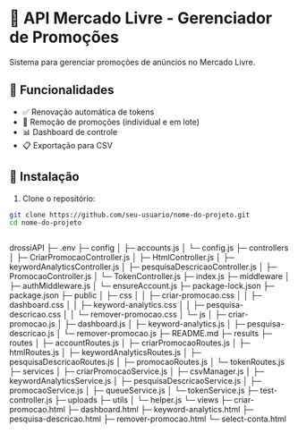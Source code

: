 # 🛒 API Mercado Livre - Gerenciador de Promoções

Sistema para gerenciar promoções de anúncios no Mercado Livre.

## 🚀 Funcionalidades

- ✅ Renovação automática de tokens
- 🎯 Remoção de promoções (individual e em lote)
- 📊 Dashboard de controle
- 📋 Exportação para CSV

## 🔧 Instalação

1. Clone o repositório:
```bash
git clone https://github.com/seu-usuario/nome-do-projeto.git
cd nome-do-projeto
```


```
```
drossiAPI
├─ .env
├─ config
│  ├─ accounts.js
│  └─ config.js
├─ controllers
│  ├─ CriarPromocaoController.js
│  ├─ HtmlController.js
│  ├─ keywordAnalyticsController.js
│  ├─ pesquisaDescricaoController.js
│  ├─ PromocaoController.js
│  └─ TokenController.js
├─ index.js
├─ middleware
│  ├─ authMiddleware.js
│  └─ ensureAccount.js
├─ package-lock.json
├─ package.json
├─ public
│  ├─ css
│  │  ├─ criar-promocao.css
│  │  ├─ dashboard.css
│  │  ├─ keyword-analytics.css
│  │  ├─ pesquisa-descricao.css
│  │  └─ remover-promocao.css
│  └─ js
│     ├─ criar-promocao.js
│     ├─ dashboard.js
│     ├─ keyword-analytics.js
│     ├─ pesquisa-descricao.js
│     └─ remover-promocao.js
├─ README.md
├─ results
├─ routes
│  ├─ accountRoutes.js
│  ├─ criarPromocaoRoutes.js
│  ├─ htmlRoutes.js
│  ├─ keywordAnalyticsRoutes.js
│  ├─ pesquisaDescricaoRoutes.js
│  ├─ promocaoRoutes.js
│  └─ tokenRoutes.js
├─ services
│  ├─ criarPromocaoService.js
│  ├─ csvManager.js
│  ├─ keywordAnalyticsService.js
│  ├─ pesquisaDescricaoService.js
│  ├─ promocaoService.js
│  ├─ queueService.js
│  └─ tokenService.js
├─ test-controller.js
├─ uploads
├─ utils
│  └─ helper.js
└─ views
   ├─ criar-promocao.html
   ├─ dashboard.html
   ├─ keyword-analytics.html
   ├─ pesquisa-descricao.html
   ├─ remover-promocao.html
   └─ select-conta.html

```